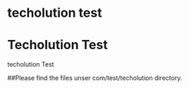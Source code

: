 # techolution test

# Techolution Test
techolution Test

##Please find the files unser com/test/techolution directory.